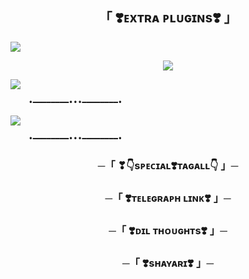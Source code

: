 <h2 align="center">
    「 ❣️ᴇxᴛʀᴀ ᴘʟᴜɢɪɴs❣️ 」
</h2>
<a href="https://www.youtube.com/watch?v=dQw4w9WgXcQ"><img src="https://user-images.githubusercontent.com/73097560/115834477-dbab4500-a447-11eb-908a-139a6edaec5c.gif"></a>

<p align="center"><a href="https://t.me/HONEY_SINGH_121"><img src="https://te.legra.ph/file/8d4d7d5dc2e7cf675d80c.jpg"></a></p>

<a href="https://www.youtube.com/watch?v=dQw4w9WgXcQ"><img src="https://user-images.githubusercontent.com/73097560/115834477-dbab4500-a447-11eb-908a-139a6edaec5c.gif"></a>


        •━━━━━━━━•••━━━━━━━━•

<img src="https://readme-typing-svg.herokuapp.com?color=FF0000&width=420&lines=New+Plugins+Added+In+Music+Bot;That's+Managed+By+❤DiL%E2%9D%A4%EF%B8%8F"> 

        •━━━━━━━━•••━━━━━━━━•


<h3 align="center">
    ─「 ❣👇sᴘᴇᴄɪᴀʟ❣️ᴛᴀɢᴀʟʟ👇 」─   
</h3>

<h3 align="center">
    ─「 ❣️ᴛᴇʟᴇɢʀᴀᴘʜ ʟɪɴᴋ❣️ 」─   
</h3>

<h3 align="center">
    ─「 ❣️ᴅɪʟ ᴛʜᴏᴜɢʜᴛs❣️ 」─   
</h3>

<h3 align="center">
    ─「 ❣️sʜᴀʏᴀʀɪ❣️ 」─   
</h3>
